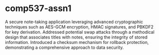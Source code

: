 # comp537-assn1

A secure note-taking application leveraging advanced cryptographic techniques such as AES-GCM encryption, HMAC signatures, and PBKDF2 for key derivation. Addressed potential swap attacks through a methodical design that associates titles with notes, ensuring the integrity of stored information. Introduced a checksum mechanism for rollback protection, demonstrating a comprehensive approach to data security.

